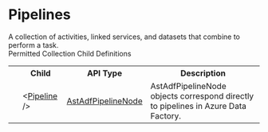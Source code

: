 # Pipelines

<div class="LanguageSummary"><div class ="SummaryItem">A collection of activities, linked services, and datasets that combine to perform a task.</div></div><div class="SchemaBindingGroup"><div class="SchemaBindingGroupHeader">Permitted Collection Child Definitions</div><table id="SchemaBindingList" class="SchemaBindingList"><tbody><tr><th class="SchemaBindingIconColumnHeader">&nbsp;</th><th class="SchemaBindingNameColumnHeader">Child</th><th class="SchemaBindingTypeColumnHeader">API Type</th><th class="SchemaBindingSummaryColumnHeader">Description</th></tr><tr class="cd0"><td class="SchemaBindingIcon"><div class="NotRequired" /></td><td class="SchemaBindingName"><span class="punc">&lt;</span><a href=../api-reference/Varigence.Languages.Biml.DataFactory.AstAdfPipelineNode.html">Pipeline</a><span class="punc"> /&gt;</span></td><td class="SchemaBindingType"><a href="Varigence.Languages.Biml.DataFactory.AstAdfPipelineNode.html">AstAdfPipelineNode</a></td><td class="SchemaBindingSummary">AstAdfPipelineNode objects correspond directly to pipelines in Azure Data Factory.</td></tr></tbody></table></div>
